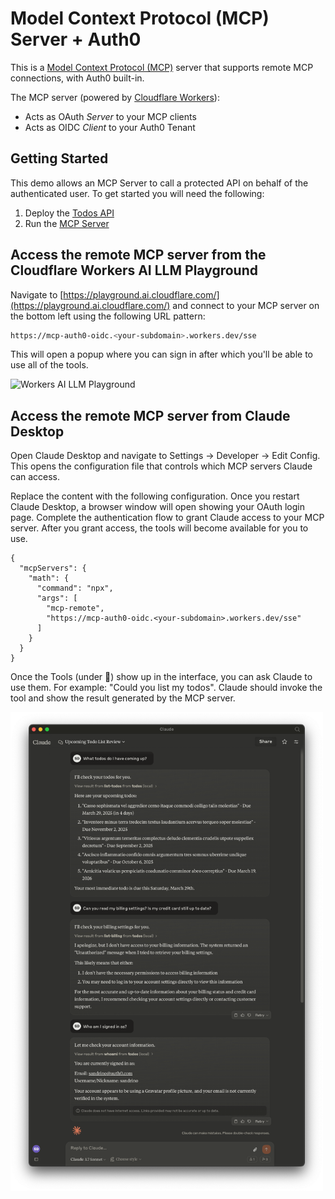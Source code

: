 # Model Context Protocol (MCP) Server + Auth0

This is a [Model Context Protocol (MCP)](https://modelcontextprotocol.io/introduction) server that supports remote MCP connections, with Auth0 built-in.

The MCP server (powered by [Cloudflare Workers](https://developers.cloudflare.com/workers/)):

- Acts as OAuth _Server_ to your MCP clients
- Acts as OIDC _Client_ to your Auth0 Tenant

## Getting Started

This demo allows an MCP Server to call a protected API on behalf of the authenticated user. To get started you will need the following:

1. Deploy the [Todos API](./workers/todos-api/README.md)
2. Run the [MCP Server](./workers/mcp-auth0-oidc/README.md)

## Access the remote MCP server from the Cloudflare Workers AI LLM Playground

Navigate to [https://playground.ai.cloudflare.com/](https://playground.ai.cloudflare.com/) and connect to your MCP server on the bottom left using the following URL pattern:

```bash
https://mcp-auth0-oidc.<your-subdomain>.workers.dev/sse
```

This will open a popup where you can sign in after which you'll be able to use all of the tools.

<img src="./docs/playground.jpg" width="500" alt="Workers AI LLM Playground">

## Access the remote MCP server from Claude Desktop

Open Claude Desktop and navigate to Settings -> Developer -> Edit Config. This opens the configuration file that controls which MCP servers Claude can access.

Replace the content with the following configuration. Once you restart Claude Desktop, a browser window will open showing your OAuth login page. Complete the authentication flow to grant Claude access to your MCP server. After you grant access, the tools will become available for you to use.

```
{
  "mcpServers": {
    "math": {
      "command": "npx",
      "args": [
        "mcp-remote",
        "https://mcp-auth0-oidc.<your-subdomain>.workers.dev/sse"
      ]
    }
  }
}
```

Once the Tools (under 🔨) show up in the interface, you can ask Claude to use them. For example: "Could you list my todos". Claude should invoke the tool and show the result generated by the MCP server.

<img src="./docs/claude.png" width="500" alt="Claude Desktop">
